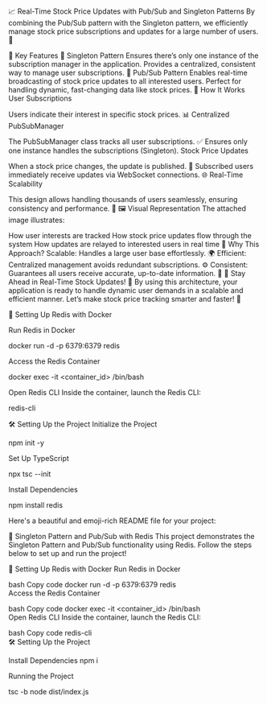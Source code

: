 📈 Real-Time Stock Price Updates with Pub/Sub and Singleton Patterns
By combining the Pub/Sub pattern with the Singleton pattern, we efficiently manage stock price subscriptions and updates for a large number of users. 🚀

🌟 Key Features
🧩 Singleton Pattern
Ensures there’s only one instance of the subscription manager in the application.
Provides a centralized, consistent way to manage user subscriptions.
🔔 Pub/Sub Pattern
Enables real-time broadcasting of stock price updates to all interested users.
Perfect for handling dynamic, fast-changing data like stock prices.
🎯 How It Works
User Subscriptions

Users indicate their interest in specific stock prices. 📊
Centralized PubSubManager

The PubSubManager class tracks all user subscriptions. ✅
Ensures only one instance handles the subscriptions (Singleton).
Stock Price Updates

When a stock price changes, the update is published. 🔄
Subscribed users immediately receive updates via WebSocket connections. 🌐
Real-Time Scalability

This design allows handling thousands of users seamlessly, ensuring consistency and performance. 🌟
🖼️ Visual Representation
The attached image illustrates:

How user interests are tracked
How stock price updates flow through the system
How updates are relayed to interested users in real time
🚀 Why This Approach?
Scalable: Handles a large user base effortlessly. 🌍
Efficient: Centralized management avoids redundant subscriptions. ⚙️
Consistent: Guarantees all users receive accurate, up-to-date information. 🔄
🌟 Stay Ahead in Real-Time Stock Updates! 💼
By using this architecture, your application is ready to handle dynamic user demands in a scalable and efficient manner. Let’s make stock price tracking smarter and faster! 🚀

🐳 Setting Up Redis with Docker

Run Redis in Docker

docker run -d -p 6379:6379 redis  

Access the Redis Container

docker exec -it <container_id> /bin/bash  


Open Redis CLI
Inside the container, launch the Redis CLI:

redis-cli  


🛠️ Setting Up the Project
Initialize the Project

npm init -y  


Set Up TypeScript

npx tsc --init  


Install Dependencies

npm install redis  




Here's a beautiful and emoji-rich README file for your project:

🚀 Singleton Pattern and Pub/Sub with Redis
This project demonstrates the Singleton Pattern and Pub/Sub functionality using Redis. Follow the steps below to set up and run the project!

🐳 Setting Up Redis with Docker
Run Redis in Docker

bash
Copy code
docker run -d -p 6379:6379 redis  
Access the Redis Container

bash
Copy code
docker exec -it <container_id> /bin/bash  
Open Redis CLI
Inside the container, launch the Redis CLI:

bash
Copy code
redis-cli  
🛠️ Setting Up the Project

Install Dependencies
npm i 

Running the Project 

tsc -b
node dist/index.js


